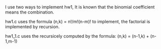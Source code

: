 I use two ways to implement hw1,
It is known that the binomial coefficient means the combination.

hw1.c uses the formula (n,k) = n!/m!(n-m)! to implement,
the factorial is implemented by recursion.

hw1_1.c uses the recursicely computed by the formula:
(n,k) = (n-1,k) + (n-1,m-1)
